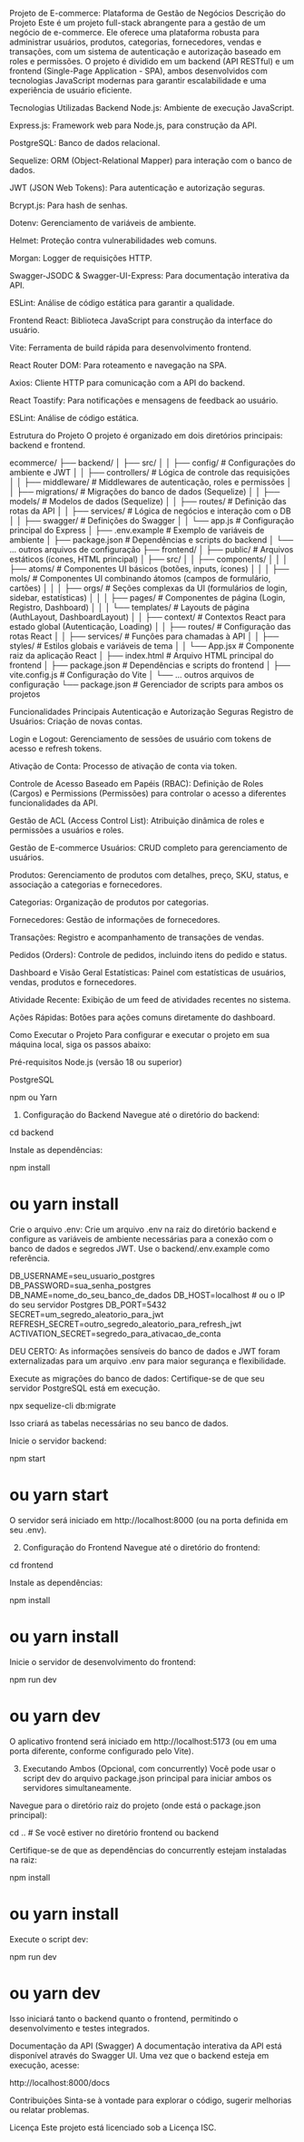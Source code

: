 Projeto de E-commerce: Plataforma de Gestão de Negócios
Descrição do Projeto
Este é um projeto full-stack abrangente para a gestão de um negócio de e-commerce. Ele oferece uma plataforma robusta para administrar usuários, produtos, categorias, fornecedores, vendas e transações, com um sistema de autenticação e autorização baseado em roles e permissões. O projeto é dividido em um backend (API RESTful) e um frontend (Single-Page Application - SPA), ambos desenvolvidos com tecnologias JavaScript modernas para garantir escalabilidade e uma experiência de usuário eficiente.

Tecnologias Utilizadas
Backend
Node.js: Ambiente de execução JavaScript.

Express.js: Framework web para Node.js, para construção da API.

PostgreSQL: Banco de dados relacional.

Sequelize: ORM (Object-Relational Mapper) para interação com o banco de dados.

JWT (JSON Web Tokens): Para autenticação e autorização seguras.

Bcrypt.js: Para hash de senhas.

Dotenv: Gerenciamento de variáveis de ambiente.

Helmet: Proteção contra vulnerabilidades web comuns.

Morgan: Logger de requisições HTTP.

Swagger-JSODC & Swagger-UI-Express: Para documentação interativa da API.

ESLint: Análise de código estática para garantir a qualidade.

Frontend
React: Biblioteca JavaScript para construção da interface do usuário.

Vite: Ferramenta de build rápida para desenvolvimento frontend.

React Router DOM: Para roteamento e navegação na SPA.

Axios: Cliente HTTP para comunicação com a API do backend.

React Toastify: Para notificações e mensagens de feedback ao usuário.

ESLint: Análise de código estática.

Estrutura do Projeto
O projeto é organizado em dois diretórios principais: backend e frontend.

ecommerce/
├── backend/
│   ├── src/
│   │   ├── config/            # Configurações do ambiente e JWT
│   │   ├── controllers/       # Lógica de controle das requisições
│   │   ├── middleware/        # Middlewares de autenticação, roles e permissões
│   │   ├── migrations/        # Migrações do banco de dados (Sequelize)
│   │   ├── models/            # Modelos de dados (Sequelize)
│   │   ├── routes/            # Definição das rotas da API
│   │   ├── services/          # Lógica de negócios e interação com o DB
│   │   ├── swagger/           # Definições do Swagger
│   │   └── app.js             # Configuração principal do Express
│   ├── .env.example           # Exemplo de variáveis de ambiente
│   ├── package.json           # Dependências e scripts do backend
│   └── ... outros arquivos de configuração
├── frontend/
│   ├── public/                # Arquivos estáticos (ícones, HTML principal)
│   ├── src/
│   │   ├── components/
│   │   │   ├── atoms/         # Componentes UI básicos (botões, inputs, ícones)
│   │   │   ├── mols/          # Componentes UI combinando átomos (campos de formulário, cartões)
│   │   │   ├── orgs/          # Seções complexas da UI (formulários de login, sidebar, estatísticas)
│   │   │   ├── pages/         # Componentes de página (Login, Registro, Dashboard)
│   │   │   └── templates/     # Layouts de página (AuthLayout, DashboardLayout)
│   │   ├── context/           # Contextos React para estado global (Autenticação, Loading)
│   │   ├── routes/            # Configuração das rotas React
│   │   ├── services/          # Funções para chamadas à API
│   │   ├── styles/            # Estilos globais e variáveis de tema
│   │   └── App.jsx            # Componente raiz da aplicação React
│   ├── index.html             # Arquivo HTML principal do frontend
│   ├── package.json           # Dependências e scripts do frontend
│   ├── vite.config.js         # Configuração do Vite
│   └── ... outros arquivos de configuração
└── package.json               # Gerenciador de scripts para ambos os projetos

Funcionalidades Principais
Autenticação e Autorização Seguras
Registro de Usuários: Criação de novas contas.

Login e Logout: Gerenciamento de sessões de usuário com tokens de acesso e refresh tokens.

Ativação de Conta: Processo de ativação de conta via token.

Controle de Acesso Baseado em Papéis (RBAC): Definição de Roles (Cargos) e Permissions (Permissões) para controlar o acesso a diferentes funcionalidades da API.

Gestão de ACL (Access Control List): Atribuição dinâmica de roles e permissões a usuários e roles.

Gestão de E-commerce
Usuários: CRUD completo para gerenciamento de usuários.

Produtos: Gerenciamento de produtos com detalhes, preço, SKU, status, e associação a categorias e fornecedores.

Categorias: Organização de produtos por categorias.

Fornecedores: Gestão de informações de fornecedores.

Transações: Registro e acompanhamento de transações de vendas.

Pedidos (Orders): Controle de pedidos, incluindo itens do pedido e status.

Dashboard e Visão Geral
Estatísticas: Painel com estatísticas de usuários, vendas, produtos e fornecedores.

Atividade Recente: Exibição de um feed de atividades recentes no sistema.

Ações Rápidas: Botões para ações comuns diretamente do dashboard.

Como Executar o Projeto
Para configurar e executar o projeto em sua máquina local, siga os passos abaixo:

Pré-requisitos
Node.js (versão 18 ou superior)

PostgreSQL

npm ou Yarn

1. Configuração do Backend
Navegue até o diretório do backend:

cd backend

Instale as dependências:

npm install
# ou yarn install

Crie o arquivo .env:
Crie um arquivo .env na raiz do diretório backend e configure as variáveis de ambiente necessárias para a conexão com o banco de dados e segredos JWT. Use o backend/.env.example como referência.

DB_USERNAME=seu_usuario_postgres
DB_PASSWORD=sua_senha_postgres
DB_NAME=nome_do_seu_banco_de_dados
DB_HOST=localhost # ou o IP do seu servidor Postgres
DB_PORT=5432
SECRET=um_segredo_aleatorio_para_jwt
REFRESH_SECRET=outro_segredo_aleatorio_para_refresh_jwt
ACTIVATION_SECRET=segredo_para_ativacao_de_conta

DEU CERTO: As informações sensíveis do banco de dados e JWT foram externalizadas para um arquivo .env para maior segurança e flexibilidade.

Execute as migrações do banco de dados:
Certifique-se de que seu servidor PostgreSQL está em execução.

npx sequelize-cli db:migrate

Isso criará as tabelas necessárias no seu banco de dados.

Inicie o servidor backend:

npm start
# ou yarn start

O servidor será iniciado em http://localhost:8000 (ou na porta definida em seu .env).

2. Configuração do Frontend
Navegue até o diretório do frontend:

cd frontend

Instale as dependências:

npm install
# ou yarn install

Inicie o servidor de desenvolvimento do frontend:

npm run dev
# ou yarn dev

O aplicativo frontend será iniciado em http://localhost:5173 (ou em uma porta diferente, conforme configurado pelo Vite).

3. Executando Ambos (Opcional, com concurrently)
Você pode usar o script dev do arquivo package.json principal para iniciar ambos os servidores simultaneamente.

Navegue para o diretório raiz do projeto (onde está o package.json principal):

cd .. # Se você estiver no diretório frontend ou backend

Certifique-se de que as dependências do concurrently estejam instaladas na raiz:

npm install
# ou yarn install

Execute o script dev:

npm run dev
# ou yarn dev

Isso iniciará tanto o backend quanto o frontend, permitindo o desenvolvimento e testes integrados.

Documentação da API (Swagger)
A documentação interativa da API está disponível através do Swagger UI. Uma vez que o backend esteja em execução, acesse:

http://localhost:8000/docs

Contribuições
Sinta-se à vontade para explorar o código, sugerir melhorias ou relatar problemas.

Licença
Este projeto está licenciado sob a Licença ISC.